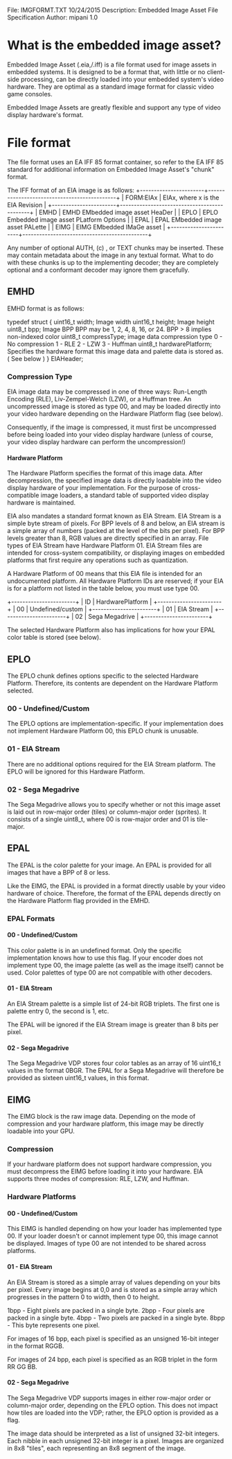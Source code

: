 File: IMGFORMT.TXT
10/24/2015
Description: Embedded Image Asset File Specification
Author: mipani
1.0

# What is the embedded image asset?

Embedded Image Asset (.eia,/.iff) is a file format used for image assets in
embedded systems. It is designed to be a format that, with little or no
client-side processing, can be directly loaded into your embedded system's video
hardware. They are optimal as a standard image format for classic video game
consoles.

Embedded Image Assets are greatly flexible and support any type of video
display hardware's format.

# File format

The file format uses an EA IFF 85 format container, so refer to the EA IFF 85
standard for additional information on Embedded Image Asset's "chunk" format.

The IFF format of an EIA image is as follows:
+-----------------------+---------------------------------------------+
| FORM:EIAx		| EIAx, where x is the EIA Revision	      |
+-----------------------+---------------------------------------------+
| EMHD			| EMHD EMbedded image asset HeaDer	      |
| EPLO			| EPLO Embedded image asset PLatform Options  |
| EPAL			| EPAL EMbedded image asset PALette           |
| EIMG			| EIMG EMbedded IMaGe asset		      |
+-----------------------+---------------------------------------------+

Any number of optional AUTH, (c)  , or TEXT chunks may be inserted. These
may contain metadata about the image in any textual format. What to do with
these chunks is up to the implementing decoder; they are completely optional
and a conformant decoder may ignore them gracefully.

## EMHD

EMHD format is as follows:

typedef struct {
	uint16_t		width;				Image width
	uint16_t		height;				Image height
	uint8_t			bpp;				Image BPP
										BPP may be 1, 2, 4, 8, 16, or 24.
										BPP > 8 implies non-indexed color
	uint8_t			compressType;		image data compression type
										0 - No compression
										1 - RLE
										2 - LZW
										3 - Huffman
	uint8_t			hardwarePlatform;	Specifies the hardware format
										this image data and palette
										data is stored as.
										( See below )
} EIAHeader;

### Compression Type
EIA image data may be compressed in one of three ways: Run-Length Encoding
(RLE), Liv-Zempel-Welch (LZW), or a Huffman tree. An uncompressed image is
stored as type 00, and may be loaded directly into your video hardware
depending on the Hardware Platform flag (see below).

Consequently, if the image is compressed, it must first be uncompressed
before being loaded into your video display hardware (unless of course, your
video display hardware can perform the uncompression!)

#### Hardware Platform
The Hardware Platform specifies the format of this image data. After
decompression, the specified image data is directly loadable into
the video display hardware of your implementation. For the purpose
of cross-compatible image loaders, a standard table of supported
video display hardware is maintained.

EIA also mandates a standard format known as EIA Stream. EIA Stream
is a simple byte stream of pixels. For BPP levels of 8 and below, an
EIA stream is a simple array of numbers (packed at the level of the bits
per pixel). For BPP levels greater than 8, RGB values are directly
specified in an array. File types of EIA Stream have Hardware Platform 01.
EIA Stream files are intended for cross-system compatibility, or displaying
images on embedded platforms that first require any operations such as
quantization.

A Hardware Platform of 00 means that this EIA file is intended for an
undocumented platform. All Hardware Platform IDs are reserved; if your
EIA is for a platform not listed in the table below, you must use type 00.

+-----------------------+
| ID | HardwarePlatform |
+-----------------------+
| 00 | Undefined/custom |
+-----------------------+
| 01 | EIA Stream		|
+-----------------------+
| 02 | Sega Megadrive   |
+-----------------------+

The selected Hardware Platform also has implications for how your EPAL
color table is stored (see below).

## EPLO
The EPLO chunk defines options specific to the selected Hardware Platform.
Therefore, its contents are dependent on the Hardware Platform selected.

### 00 - Undefined/Custom
The EPLO options are implementation-specific. If your implementation does not
implement Hardware Platform 00, this EPLO chunk is unusable.

### 01 - EIA Stream
There are no additional options required for the EIA Stream platform. The EPLO
will be ignored for this Hardware Platform.

### 02 - Sega Megadrive
The Sega Megadrive allows you to specify whether or not this image asset
is laid out in row-major order (tiles) or column-major order (sprites).
It consists of a single uint8_t, where 00 is row-major order and 01 is
tile-major.

## EPAL
The EPAL is the color palette for your image. An EPAL is provided for all images
that have a BPP of 8 or less.

Like the EIMG, the EPAL is provided in a format directly usable by your video
hardware of choice. Therefore, the format of the EPAL depends directly on
the Hardware Platform flag provided in the EMHD.

### EPAL Formats

#### 00 - Undefined/Custom
This color palette is in an undefined format. Only the specific implementation
knows how to use this flag. If your encoder does not implement type 00, the
image palette (as well as the image itself) cannot be used. Color palettes of
type 00 are not compatible with other decoders.

#### 01 - EIA Stream
An EIA Stream palette is a simple list of 24-bit RGB triplets. The first one
is palette entry 0, the second is 1, etc.

The EPAL will be ignored if the EIA Stream image is greater
than 8 bits per pixel.

#### 02 - Sega Megadrive
The Sega Megadrive VDP stores four color tables as an array of 16 uint16_t
values in the format 0BGR. The EPAL for a Sega Megadrive will therefore
be provided as sixteen uint16_t values, in this format.

## EIMG
The EIMG block is the raw image data. Depending on the mode of compression
and your hardware platform, this image may be directly loadable into your GPU.

### Compression
If your hardware platform does not support hardware compression, you must
decompress the EIMG before loading it into your hardware. EIA supports three
modes of compression: RLE, LZW, and Huffman.

### Hardware Platforms

#### 00 - Undefined/Custom
This EIMG is handled depending on how your loader has implemented type 00.
If your loader doesn't or cannot implement type 00, this image cannot be
displayed. Images of type 00 are not intended to be shared across platforms.

#### 01 - EIA Stream
An EIA Stream is stored as a simple array of values depending on your bits
per pixel. Every image begins at 0,0 and is stored as a simple array which
progresses in the pattern 0 to width, then 0 to height.

1bpp - Eight pixels are packed in a single byte.
2bpp - Four pixels are packed in a single byte.
4bpp - Two pixels are packed in a single byte.
8bpp - This byte represents one pixel.

For images of 16 bpp, each pixel is specified as an unsigned 16-bit integer
in the format RGGB.

For images of 24 bpp, each pixel is specified as an RGB triplet in the form
RR GG BB.

#### 02 - Sega Megadrive
The Sega Megadrive VDP supports images in either row-major order or column-major
order, depending on the EPLO option. This does not impact how tiles are loaded
into the VDP; rather, the EPLO option is provided as a flag.

The image data should be interpreted as a list of unsigned 32-bit integers.
Each nibble in each unsigned 32-bit integer is a pixel. Images are organized
in 8x8 "tiles", each representing an 8x8 segment of the image.
